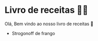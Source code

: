 # Livro de receitas :man_cook:

Olá, Bem vindo ao nosso livro de receitas :wave:

- Strogonoff de frango
